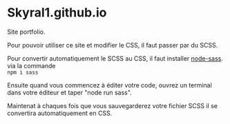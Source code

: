 # Skyral1.github.io

Site portfolio.

Pour pouvoir utiliser ce site et modifier le CSS, il faut passer par du SCSS.

Pour convertir automatiquement le SCSS au CSS, il faut installer [node-sass](https://www.npmjs.com/package/node-sass). via la commande  
```npm i sass```

Ensuite quand vous commencez à éditer votre code, ouvrez un terminal dans votre éditeur et taper "node run sass".

Maintenat à chaques fois que vous sauvegarderez votre fichier SCSS il se convertira automatiquement en CSS.
